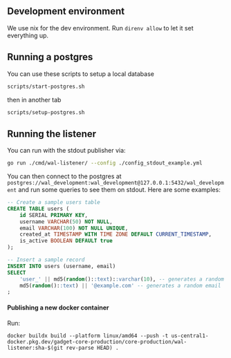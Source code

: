 ## Development environment

We use nix for the dev environment. Run `direnv allow` to let it set everything up.

## Running a postgres

You can use these scripts to setup a local database

```sh
scripts/start-postgres.sh
```

then in another tab
```sh
scripts/setup-postgres.sh
```

## Running the listener

You can run with the stdout publisher via:

```sh
go run ./cmd/wal-listener/ --config ./config_stdout_example.yml
```

You can then connect to the postgres at `postgres://wal_development:wal_development@127.0.0.1:5432/wal_development` and run some queries to see them on stdout. Here are some examples:

```sql
-- Create a sample users table
CREATE TABLE users (
    id SERIAL PRIMARY KEY,
    username VARCHAR(50) NOT NULL,
    email VARCHAR(100) NOT NULL UNIQUE,
    created_at TIMESTAMP WITH TIME ZONE DEFAULT CURRENT_TIMESTAMP,
    is_active BOOLEAN DEFAULT true
);

-- Insert a sample record
INSERT INTO users (username, email)
SELECT 
    'user_' || md5(random()::text)::varchar(10), -- generates a random username with 'user_' prefix
    md5(random()::text) || '@example.com' -- generates a random email
;

```

#### Publishing a new docker container

Run:

```shell
docker buildx build --platform linux/amd64 --push -t us-central1-docker.pkg.dev/gadget-core-production/core-production/wal-listener:sha-$(git rev-parse HEAD) .
```
